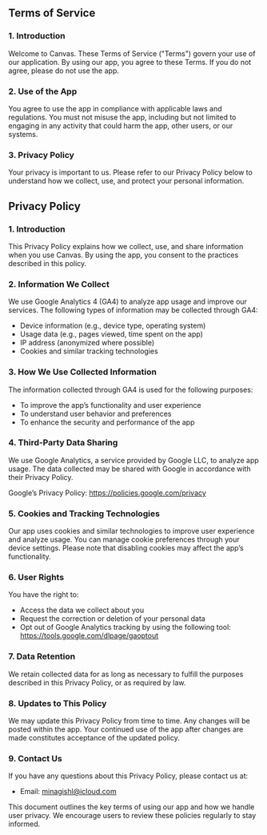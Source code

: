 ## Terms of Service

### 1. Introduction

Welcome to Canvas. These Terms of Service ("Terms") govern your use of our application. By using our app, you agree to these Terms. If you do not agree, please do not use the app.

### 2. Use of the App

You agree to use the app in compliance with applicable laws and regulations. You must not misuse the app, including but not limited to engaging in any activity that could harm the app, other users, or our systems.

### 3. Privacy Policy

Your privacy is important to us. Please refer to our Privacy Policy below to understand how we collect, use, and protect your personal information.

## Privacy Policy

### 1. Introduction

This Privacy Policy explains how we collect, use, and share information when you use Canvas. By using the app, you consent to the practices described in this policy.

### 2. Information We Collect

We use Google Analytics 4 (GA4) to analyze app usage and improve our services. The following types of information may be collected through GA4:

- Device information (e.g., device type, operating system)
- Usage data (e.g., pages viewed, time spent on the app)
- IP address (anonymized where possible)
- Cookies and similar tracking technologies

### 3. How We Use Collected Information

The information collected through GA4 is used for the following purposes:

- To improve the app’s functionality and user experience
- To understand user behavior and preferences
- To enhance the security and performance of the app

### 4. Third-Party Data Sharing

We use Google Analytics, a service provided by Google LLC, to analyze app usage. The data collected may be shared with Google in accordance with their Privacy Policy.

Google’s Privacy Policy: https://policies.google.com/privacy

### 5. Cookies and Tracking Technologies

Our app uses cookies and similar technologies to improve user experience and analyze usage. You can manage cookie preferences through your device settings. Please note that disabling cookies may affect the app’s functionality.

### 6. User Rights

You have the right to:

- Access the data we collect about you
- Request the correction or deletion of your personal data
- Opt out of Google Analytics tracking by using the following tool: https://tools.google.com/dlpage/gaoptout

### 7. Data Retention

We retain collected data for as long as necessary to fulfill the purposes described in this Privacy Policy, or as required by law.

### 8. Updates to This Policy

We may update this Privacy Policy from time to time. Any changes will be posted within the app. Your continued use of the app after changes are made constitutes acceptance of the updated policy.

### 9. Contact Us

If you have any questions about this Privacy Policy, please contact us at:

- Email: minagishl@icloud.com

This document outlines the key terms of using our app and how we handle user privacy. We encourage users to review these policies regularly to stay informed.
